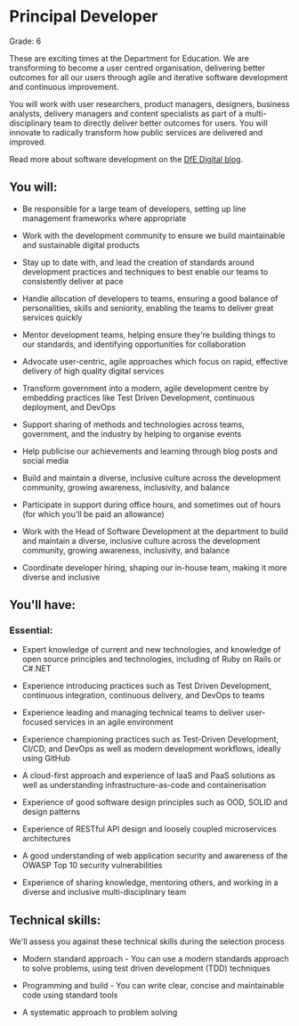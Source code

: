 # Principal Developer
Grade: 6

These are exciting times at the Department for Education. We are transforming to become a user centred organisation, delivering better outcomes for all our users through agile and iterative software development and continuous improvement.

You will work with user researchers, product managers, designers, business analysts, delivery managers and content specialists as part of a multi-disciplinary team to directly deliver better outcomes for users. You will innovate to radically transform how public services are delivered and improved.

Read more about software development on the 
[DfE Digital blog](https://dfedigital.blog.gov.uk/2020/10/06/software-developers/).

## You will:

 * Be responsible for a large team of developers, setting up line management frameworks where appropriate

 * Work with the development community to ensure we build maintainable and sustainable digital products

 * Stay up to date with, and lead the creation of standards around development practices and techniques to best enable our teams to consistently deliver at pace

 * Handle allocation of developers to teams, ensuring a good balance of personalities, skills and seniority, enabling the teams to deliver great services quickly

 * Mentor development teams, helping ensure they're building things to our standards, and identifying opportunities for collaboration

 * Advocate user-centric, agile approaches which focus on rapid, effective delivery of high quality digital services

 * Transform government into a modern, agile development centre by embedding practices like Test Driven Development, continuous deployment, and DevOps

 * Support sharing of methods and technologies across teams, government, and the industry by helping to organise events

 * Help publicise our achievements and learning through blog posts and social media

 * Build and maintain a diverse, inclusive culture across the development community, growing awareness, inclusivity, and balance

 * Participate in support during office hours, and sometimes out of hours (for which you'll be paid an allowance)

 * Work with the Head of Software Development at the department to build and maintain a diverse, inclusive culture across the development community, growing awareness, inclusivity, and balance

 * Coordinate developer hiring, shaping our in-house team, making it more diverse and inclusive

## You'll have:
### Essential: 

 * Expert knowledge of current and new technologies, and knowledge of open source principles and technologies, including of Ruby on Rails or C#.NET

 * Experience introducing practices such as Test Driven Development, continuous integration, continuous delivery, and DevOps to teams

 * Experience leading and managing technical teams to deliver user-focused services in an agile environment

 * Experience championing practices such as Test-Driven Development, CI/CD, and DevOps as well as modern development workflows, ideally using GitHub
 
 * A cloud-first approach and experience of IaaS and PaaS solutions as well as understanding infrastructure-as-code and containerisation

 * Experience of good software design principles such as OOD, SOLID and design patterns

 * Experience of RESTful API design and loosely coupled microservices architectures

 * A good understanding of web application security and awareness of the OWASP Top 10 security vulnerabilities

 * Experience of sharing knowledge, mentoring others, and working in a diverse and inclusive multi-disciplinary team

## Technical skills:

We'll assess you against these technical skills during the selection process

 * Modern standard approach - You can use a modern standards approach to solve problems, using test driven development (TDD) techniques

 * Programming and build - You can write clear, concise and maintainable code using standard tools

 * A systematic approach to problem solving